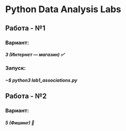 # Python Data Analysis Labs

## Работа - №1

### Вариант:

##### 3 (Интернет — магазин) ✅

### Запуск:

##### ~$ python3 lab1_associations.py

## Работа - №2

### Вариант:

##### 5 (Фишинг) 🔄
